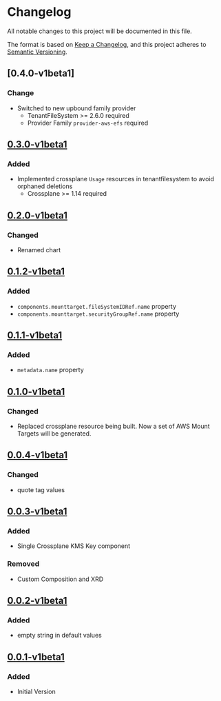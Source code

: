 # Changelog

All notable changes to this project will be documented in this file.

The format is based on [Keep a Changelog](https://keepachangelog.com/en/1.0.0/),
and this project adheres to [Semantic Versioning](https://semver.org/spec/v2.0.0.html).

## [0.4.0-v1beta1]

### Change

* Switched to new upbound family provider
  * TenantFileSystem >= 2.6.0 required
  * Provider Family `provider-aws-efs` required

## [0.3.0-v1beta1]

### Added

* Implemented crossplane `Usage` resources in tenantfilesystem to avoid orphaned deletions
  * Crossplane >= 1.14 required

## [0.2.0-v1beta1]

### Changed

* Renamed chart


## [0.1.2-v1beta1]

### Added

* `components.mounttarget.fileSystemIDRef.name` property
* `components.mounttarget.securityGroupRef.name` property

## [0.1.1-v1beta1]

### Added

* `metadata.name` property

## [0.1.0-v1beta1]

### Changed

* Replaced crossplane resource being built. Now a set of AWS Mount Targets will be generated. 

## [0.0.4-v1beta1]

### Changed

* quote tag values

## [0.0.3-v1beta1]

### Added

* Single Crossplane KMS Key component

### Removed

* Custom Composition and XRD

## [0.0.2-v1beta1]

### Added

* empty string in default values

## [0.0.1-v1beta1]

### Added

* Initial Version

[0.0.1-v1beta1]: https://github.com/DVPE-cloud/wadtfy-custom-components/tree/tenantfilesystem-abstraction-0.0.1-v1beta1/charts/v1beta1/tenantfilesystem-abstraction
[0.0.2-v1beta1]: https://github.com/DVPE-cloud/wadtfy-custom-components/tree/tenantfilesystem-abstraction-0.0.2-v1beta1/charts/v1beta1/tenantfilesystem-abstraction
[0.0.3-v1beta1]: https://github.com/DVPE-cloud/wadtfy-custom-components/tree/tenantfilesystem-abstraction-0.0.3-v1beta1/charts/v1beta1/tenantfilesystem-abstraction
[0.0.4-v1beta1]: https://github.com/DVPE-cloud/wadtfy-custom-components/tree/tenantfilesystem-abstraction-0.0.4-v1beta1/charts/v1beta1/tenantfilesystem-abstraction
[0.1.0-v1beta1]: https://github.com/DVPE-cloud/wadtfy-custom-components/tree/tenantfilesystem-abstraction-0.1.0-v1beta1/charts/v1beta1/tenantfilesystem-abstraction
[0.1.1-v1beta1]: https://github.com/DVPE-cloud/wadtfy-custom-components/tree/tenantfilesystem-abstraction-0.1.1-v1beta1/charts/v1beta1/tenantfilesystem-abstraction
[0.1.2-v1beta1]: https://github.com/DVPE-cloud/wadtfy-custom-components/tree/tenantfilesystem-abstraction-0.1.2-v1beta1/charts/v1beta1/tenantfilesystem-abstraction
[0.2.0-v1beta1]: https://github.com/DVPE-cloud/wadtfy-custom-components/tree/tenantfilesystem-abstraction-0.2.0-v1beta1/charts/v1beta1/tenantfilesystem-abstraction
[0.3.0-v1beta1]: https://github.com/DVPE-cloud/wadtfy-custom-components/tree/tenantfilesystem-abstraction-0.3.0-v1beta1/charts/v1beta1/tenantfilesystem-abstraction

